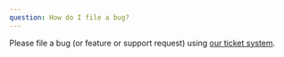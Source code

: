 ```yaml
---
question: How do I file a bug?
---
```

Please file a bug (or feature or support request) using [our ticket system](https://github.com/octotrike/octotrike.github.io/issues).

